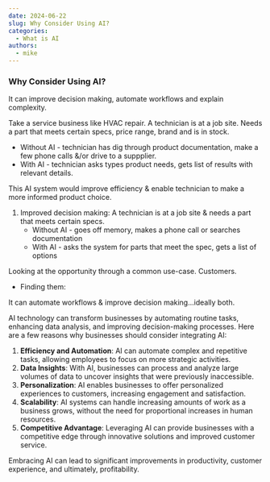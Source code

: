 ```yaml
---
date: 2024-06-22
slug: Why Consider Using AI?
categories:
  - What is AI
authors:
  - mike
---
```


### Why Consider Using AI?
It can improve decision making, automate workflows and explain complexity.

Take a service business like HVAC repair. A technician is at a job site. Needs a part that meets certain specs, price range, brand and is in stock.

* Without AI - technician has dig through product documentation, make a few phone calls &/or drive to a suppplier.
* With AI - technician asks types product needs, gets list of results with relevant details.

This AI system would improve efficiency & enable technician to make a more informed product choice.


1) Improved decision making: A technician is at a job site & needs a part that meets certain specs. 
    * Without AI - goes off memory, makes a phone call or searches documentation
    * With AI - asks the system for parts that meet the spec, gets a list of options


Looking at the opportunity through a common use-case. Customers.

* Finding them: 

It can automate workflows & improve decision making...ideally both.


AI technology can transform businesses by automating routine tasks, enhancing data analysis, and improving decision-making processes. Here are a few reasons why businesses should consider integrating AI:

1. **Efficiency and Automation**: AI can automate complex and repetitive tasks, allowing employees to focus on more strategic activities.
2. **Data Insights**: With AI, businesses can process and analyze large volumes of data to uncover insights that were previously inaccessible.
3. **Personalization**: AI enables businesses to offer personalized experiences to customers, increasing engagement and satisfaction.
4. **Scalability**: AI systems can handle increasing amounts of work as a business grows, without the need for proportional increases in human resources.
5. **Competitive Advantage**: Leveraging AI can provide businesses with a competitive edge through innovative solutions and improved customer service.

Embracing AI can lead to significant improvements in productivity, customer experience, and ultimately, profitability.